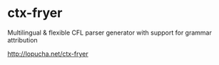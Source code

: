 ctx-fryer
=========

Multilingual &amp; flexible CFL parser generator with support for grammar attribution

http://lopucha.net/ctx-fryer
